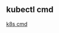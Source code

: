 ## kubectl cmd
[k8s cmd](https://kubernetes.io/docs/reference/generated/kubectl/kubectl-commands)


